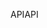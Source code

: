 <span data-ttu-id="48925-101">API</span><span class="sxs-lookup"><span data-stu-id="48925-101">API</span></span>
